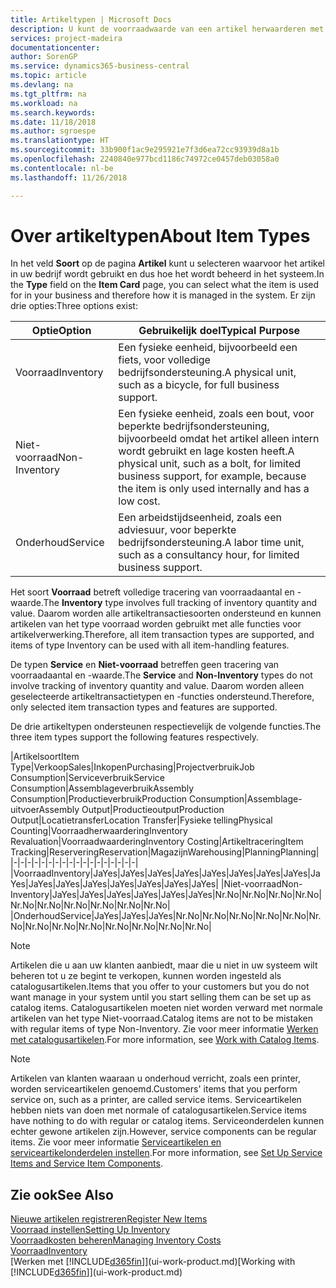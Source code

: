 ```yaml
---
title: Artikeltypen | Microsoft Docs
description: U kunt de voorraadwaarde van een artikel herwaarderen met de waarderingsmethoden FIFO of Gemiddeld, bijvoorbeeld als de kosten van een artikel veranderen om andere redenen dan transacties.
services: project-madeira
documentationcenter: 
author: SorenGP
ms.service: dynamics365-business-central
ms.topic: article
ms.devlang: na
ms.tgt_pltfrm: na
ms.workload: na
ms.search.keywords: 
ms.date: 11/18/2018
ms.author: sgroespe
ms.translationtype: HT
ms.sourcegitcommit: 33b900f1ac9e295921e7f3d6ea72cc93939d8a1b
ms.openlocfilehash: 2240840e977bcd1186c74972ce0457deb03058a0
ms.contentlocale: nl-be
ms.lasthandoff: 11/26/2018

---
```

# <a name="about-item-types"></a><span data-ttu-id="d1a3c-103">Over artikeltypen</span><span class="sxs-lookup"><span data-stu-id="d1a3c-103">About Item Types</span></span>
<span data-ttu-id="d1a3c-104">In het veld **Soort** op de pagina **Artikel** kunt u selecteren waarvoor het artikel in uw bedrijf wordt gebruikt en dus hoe het wordt beheerd in het systeem.</span><span class="sxs-lookup"><span data-stu-id="d1a3c-104">In the **Type** field on the **Item Card** page, you can select what the item is used for in your business and therefore how it is managed in the system.</span></span> <span data-ttu-id="d1a3c-105">Er zijn drie opties:</span><span class="sxs-lookup"><span data-stu-id="d1a3c-105">Three options exist:</span></span>

|<span data-ttu-id="d1a3c-106">Optie</span><span class="sxs-lookup"><span data-stu-id="d1a3c-106">Option</span></span>|<span data-ttu-id="d1a3c-107">Gebruikelijk doel</span><span class="sxs-lookup"><span data-stu-id="d1a3c-107">Typical Purpose</span></span>|
|------|-----------|
|<span data-ttu-id="d1a3c-108">Voorraad</span><span class="sxs-lookup"><span data-stu-id="d1a3c-108">Inventory</span></span>|<span data-ttu-id="d1a3c-109">Een fysieke eenheid, bijvoorbeeld een fiets, voor volledige bedrijfsondersteuning.</span><span class="sxs-lookup"><span data-stu-id="d1a3c-109">A physical unit, such as a bicycle, for full business support.</span></span>|
|<span data-ttu-id="d1a3c-110">Niet-voorraad</span><span class="sxs-lookup"><span data-stu-id="d1a3c-110">Non-Inventory</span></span>|<span data-ttu-id="d1a3c-111">Een fysieke eenheid, zoals een bout, voor beperkte bedrijfsondersteuning, bijvoorbeeld omdat het artikel alleen intern wordt gebruikt en lage kosten heeft.</span><span class="sxs-lookup"><span data-stu-id="d1a3c-111">A physical unit, such as a bolt, for limited business support, for example, because the item is only used internally and has a low cost.</span></span>|
|<span data-ttu-id="d1a3c-112">Onderhoud</span><span class="sxs-lookup"><span data-stu-id="d1a3c-112">Service</span></span>|<span data-ttu-id="d1a3c-113">Een arbeidstijdseenheid, zoals een adviesuur, voor beperkte bedrijfsondersteuning.</span><span class="sxs-lookup"><span data-stu-id="d1a3c-113">A labor time unit, such as a consultancy hour, for limited business support.</span></span>|

<span data-ttu-id="d1a3c-114">Het soort **Voorraad** betreft volledige tracering van voorraadaantal en -waarde.</span><span class="sxs-lookup"><span data-stu-id="d1a3c-114">The **Inventory** type involves full tracking of inventory quantity and value.</span></span> <span data-ttu-id="d1a3c-115">Daarom worden alle artikeltransactiesoorten ondersteund en kunnen artikelen van het type voorraad worden gebruikt met alle functies voor artikelverwerking.</span><span class="sxs-lookup"><span data-stu-id="d1a3c-115">Therefore, all item transaction types are supported, and items of type Inventory can be used with all item-handling features.</span></span>

<span data-ttu-id="d1a3c-116">De typen **Service** en **Niet-voorraad** betreffen geen tracering van voorraadaantal en -waarde.</span><span class="sxs-lookup"><span data-stu-id="d1a3c-116">The **Service** and **Non-Inventory** types do not involve tracking of inventory quantity and value.</span></span> <span data-ttu-id="d1a3c-117">Daarom worden alleen geselecteerde artikeltransactietypen en -functies ondersteund.</span><span class="sxs-lookup"><span data-stu-id="d1a3c-117">Therefore, only selected item transaction types and features are supported.</span></span>

<span data-ttu-id="d1a3c-118">De drie artikeltypen ondersteunen respectievelijk de volgende functies.</span><span class="sxs-lookup"><span data-stu-id="d1a3c-118">The three item types support the following features respectively.</span></span>

|<span data-ttu-id="d1a3c-119">Artikelsoort</span><span class="sxs-lookup"><span data-stu-id="d1a3c-119">Item Type</span></span>|<span data-ttu-id="d1a3c-120">Verkoop</span><span class="sxs-lookup"><span data-stu-id="d1a3c-120">Sales</span></span>|<span data-ttu-id="d1a3c-121">Inkopen</span><span class="sxs-lookup"><span data-stu-id="d1a3c-121">Purchasing</span></span>|<span data-ttu-id="d1a3c-122">Projectverbruik</span><span class="sxs-lookup"><span data-stu-id="d1a3c-122">Job Consumption</span></span>|<span data-ttu-id="d1a3c-123">Serviceverbruik</span><span class="sxs-lookup"><span data-stu-id="d1a3c-123">Service Consumption</span></span>|<span data-ttu-id="d1a3c-124">Assemblageverbruik</span><span class="sxs-lookup"><span data-stu-id="d1a3c-124">Assembly Consumption</span></span>|<span data-ttu-id="d1a3c-125">Productieverbruik</span><span class="sxs-lookup"><span data-stu-id="d1a3c-125">Production Consumption</span></span>|<span data-ttu-id="d1a3c-126">Assemblage-uitvoer</span><span class="sxs-lookup"><span data-stu-id="d1a3c-126">Assembly Output</span></span>|<span data-ttu-id="d1a3c-127">Productieoutput</span><span class="sxs-lookup"><span data-stu-id="d1a3c-127">Production Output</span></span>|<span data-ttu-id="d1a3c-128">Locatietransfer</span><span class="sxs-lookup"><span data-stu-id="d1a3c-128">Location Transfer</span></span>|<span data-ttu-id="d1a3c-129">Fysieke telling</span><span class="sxs-lookup"><span data-stu-id="d1a3c-129">Physical Counting</span></span>|<span data-ttu-id="d1a3c-130">Voorraadherwaardering</span><span class="sxs-lookup"><span data-stu-id="d1a3c-130">Inventory Revaluation</span></span>|<span data-ttu-id="d1a3c-131">Voorraadwaardering</span><span class="sxs-lookup"><span data-stu-id="d1a3c-131">Inventory Costing</span></span>|<span data-ttu-id="d1a3c-132">Artikeltracering</span><span class="sxs-lookup"><span data-stu-id="d1a3c-132">Item Tracking</span></span>|<span data-ttu-id="d1a3c-133">Reservering</span><span class="sxs-lookup"><span data-stu-id="d1a3c-133">Reservation</span></span>|<span data-ttu-id="d1a3c-134">Magazijn</span><span class="sxs-lookup"><span data-stu-id="d1a3c-134">Warehousing</span></span>|<span data-ttu-id="d1a3c-135">Planning</span><span class="sxs-lookup"><span data-stu-id="d1a3c-135">Planning</span></span>|
|-|-|-|-|-|-|-|-|-|-|-|-|-|-|-|-|-|-|
|<span data-ttu-id="d1a3c-136">Voorraad</span><span class="sxs-lookup"><span data-stu-id="d1a3c-136">Inventory</span></span>|<span data-ttu-id="d1a3c-137">Ja</span><span class="sxs-lookup"><span data-stu-id="d1a3c-137">Yes</span></span>|<span data-ttu-id="d1a3c-138">Ja</span><span class="sxs-lookup"><span data-stu-id="d1a3c-138">Yes</span></span>|<span data-ttu-id="d1a3c-139">Ja</span><span class="sxs-lookup"><span data-stu-id="d1a3c-139">Yes</span></span>|<span data-ttu-id="d1a3c-140">Ja</span><span class="sxs-lookup"><span data-stu-id="d1a3c-140">Yes</span></span>|<span data-ttu-id="d1a3c-141">Ja</span><span class="sxs-lookup"><span data-stu-id="d1a3c-141">Yes</span></span>|<span data-ttu-id="d1a3c-142">Ja</span><span class="sxs-lookup"><span data-stu-id="d1a3c-142">Yes</span></span>|<span data-ttu-id="d1a3c-143">Ja</span><span class="sxs-lookup"><span data-stu-id="d1a3c-143">Yes</span></span>|<span data-ttu-id="d1a3c-144">Ja</span><span class="sxs-lookup"><span data-stu-id="d1a3c-144">Yes</span></span>|<span data-ttu-id="d1a3c-145">Ja</span><span class="sxs-lookup"><span data-stu-id="d1a3c-145">Yes</span></span>|<span data-ttu-id="d1a3c-146">Ja</span><span class="sxs-lookup"><span data-stu-id="d1a3c-146">Yes</span></span>|<span data-ttu-id="d1a3c-147">Ja</span><span class="sxs-lookup"><span data-stu-id="d1a3c-147">Yes</span></span>|<span data-ttu-id="d1a3c-148">Ja</span><span class="sxs-lookup"><span data-stu-id="d1a3c-148">Yes</span></span>|<span data-ttu-id="d1a3c-149">Ja</span><span class="sxs-lookup"><span data-stu-id="d1a3c-149">Yes</span></span>|<span data-ttu-id="d1a3c-150">Ja</span><span class="sxs-lookup"><span data-stu-id="d1a3c-150">Yes</span></span>|<span data-ttu-id="d1a3c-151">Ja</span><span class="sxs-lookup"><span data-stu-id="d1a3c-151">Yes</span></span>|<span data-ttu-id="d1a3c-152">Ja</span><span class="sxs-lookup"><span data-stu-id="d1a3c-152">Yes</span></span>|
|<span data-ttu-id="d1a3c-153">Niet-voorraad</span><span class="sxs-lookup"><span data-stu-id="d1a3c-153">Non-Inventory</span></span>|<span data-ttu-id="d1a3c-154">Ja</span><span class="sxs-lookup"><span data-stu-id="d1a3c-154">Yes</span></span>|<span data-ttu-id="d1a3c-155">Ja</span><span class="sxs-lookup"><span data-stu-id="d1a3c-155">Yes</span></span>|<span data-ttu-id="d1a3c-156">Ja</span><span class="sxs-lookup"><span data-stu-id="d1a3c-156">Yes</span></span>|<span data-ttu-id="d1a3c-157">Ja</span><span class="sxs-lookup"><span data-stu-id="d1a3c-157">Yes</span></span>|<span data-ttu-id="d1a3c-158">Ja</span><span class="sxs-lookup"><span data-stu-id="d1a3c-158">Yes</span></span>|<span data-ttu-id="d1a3c-159">Ja</span><span class="sxs-lookup"><span data-stu-id="d1a3c-159">Yes</span></span>|<span data-ttu-id="d1a3c-160">Nr.</span><span class="sxs-lookup"><span data-stu-id="d1a3c-160">No</span></span>|<span data-ttu-id="d1a3c-161">Nr.</span><span class="sxs-lookup"><span data-stu-id="d1a3c-161">No</span></span>|<span data-ttu-id="d1a3c-162">Nr.</span><span class="sxs-lookup"><span data-stu-id="d1a3c-162">No</span></span>|<span data-ttu-id="d1a3c-163">Nr.</span><span class="sxs-lookup"><span data-stu-id="d1a3c-163">No</span></span>|<span data-ttu-id="d1a3c-164">Nr.</span><span class="sxs-lookup"><span data-stu-id="d1a3c-164">No</span></span>|<span data-ttu-id="d1a3c-165">Nr.</span><span class="sxs-lookup"><span data-stu-id="d1a3c-165">No</span></span>|<span data-ttu-id="d1a3c-166">Nr.</span><span class="sxs-lookup"><span data-stu-id="d1a3c-166">No</span></span>|<span data-ttu-id="d1a3c-167">Nr.</span><span class="sxs-lookup"><span data-stu-id="d1a3c-167">No</span></span>|<span data-ttu-id="d1a3c-168">Nr.</span><span class="sxs-lookup"><span data-stu-id="d1a3c-168">No</span></span>|<span data-ttu-id="d1a3c-169">Nr.</span><span class="sxs-lookup"><span data-stu-id="d1a3c-169">No</span></span>|
|<span data-ttu-id="d1a3c-170">Onderhoud</span><span class="sxs-lookup"><span data-stu-id="d1a3c-170">Service</span></span>|<span data-ttu-id="d1a3c-171">Ja</span><span class="sxs-lookup"><span data-stu-id="d1a3c-171">Yes</span></span>|<span data-ttu-id="d1a3c-172">Ja</span><span class="sxs-lookup"><span data-stu-id="d1a3c-172">Yes</span></span>|<span data-ttu-id="d1a3c-173">Ja</span><span class="sxs-lookup"><span data-stu-id="d1a3c-173">Yes</span></span>|<span data-ttu-id="d1a3c-174">Nr.</span><span class="sxs-lookup"><span data-stu-id="d1a3c-174">No</span></span>|<span data-ttu-id="d1a3c-175">Nr.</span><span class="sxs-lookup"><span data-stu-id="d1a3c-175">No</span></span>|<span data-ttu-id="d1a3c-176">Nr.</span><span class="sxs-lookup"><span data-stu-id="d1a3c-176">No</span></span>|<span data-ttu-id="d1a3c-177">Nr.</span><span class="sxs-lookup"><span data-stu-id="d1a3c-177">No</span></span>|<span data-ttu-id="d1a3c-178">Nr.</span><span class="sxs-lookup"><span data-stu-id="d1a3c-178">No</span></span>|<span data-ttu-id="d1a3c-179">Nr.</span><span class="sxs-lookup"><span data-stu-id="d1a3c-179">No</span></span>|<span data-ttu-id="d1a3c-180">Nr.</span><span class="sxs-lookup"><span data-stu-id="d1a3c-180">No</span></span>|<span data-ttu-id="d1a3c-181">Nr.</span><span class="sxs-lookup"><span data-stu-id="d1a3c-181">No</span></span>|<span data-ttu-id="d1a3c-182">Nr.</span><span class="sxs-lookup"><span data-stu-id="d1a3c-182">No</span></span>|<span data-ttu-id="d1a3c-183">Nr.</span><span class="sxs-lookup"><span data-stu-id="d1a3c-183">No</span></span>|<span data-ttu-id="d1a3c-184">Nr.</span><span class="sxs-lookup"><span data-stu-id="d1a3c-184">No</span></span>|<span data-ttu-id="d1a3c-185">Nr.</span><span class="sxs-lookup"><span data-stu-id="d1a3c-185">No</span></span>|<span data-ttu-id="d1a3c-186">Nr.</span><span class="sxs-lookup"><span data-stu-id="d1a3c-186">No</span></span>|

> [!NOTE]
> <span data-ttu-id="d1a3c-187">Artikelen die u aan uw klanten aanbiedt, maar die u niet in uw systeem wilt beheren tot u ze begint te verkopen, kunnen worden ingesteld als catalogusartikelen.</span><span class="sxs-lookup"><span data-stu-id="d1a3c-187">Items that you offer to your customers but you do not want manage in your system until you start selling them can be set up as catalog items.</span></span> <span data-ttu-id="d1a3c-188">Catalogusartikelen moeten niet worden verward met normale artikelen van het type Niet-voorraad.</span><span class="sxs-lookup"><span data-stu-id="d1a3c-188">Catalog items are not to be mistaken with regular items of type Non-Inventory.</span></span> <span data-ttu-id="d1a3c-189">Zie voor meer informatie [Werken met catalogusartikelen](inventory-how-work-nonstock-items.md).</span><span class="sxs-lookup"><span data-stu-id="d1a3c-189">For more information, see [Work with Catalog Items](inventory-how-work-nonstock-items.md).</span></span>

> [!NOTE]
> <span data-ttu-id="d1a3c-190">Artikelen van klanten waaraan u onderhoud verricht, zoals een printer, worden serviceartikelen genoemd.</span><span class="sxs-lookup"><span data-stu-id="d1a3c-190">Customers' items that you perform service on, such as a printer, are called service items.</span></span> <span data-ttu-id="d1a3c-191">Serviceartikelen hebben niets van doen met normale of catalogusartikelen.</span><span class="sxs-lookup"><span data-stu-id="d1a3c-191">Service items have nothing to do with regular or catalog items.</span></span> <span data-ttu-id="d1a3c-192">Serviceonderdelen kunnen echter gewone artikelen zijn.</span><span class="sxs-lookup"><span data-stu-id="d1a3c-192">However, service components can be regular items.</span></span> <span data-ttu-id="d1a3c-193">Zie voor meer informatie [Serviceartikelen en serviceartikelonderdelen instellen](service-how-setup-service-items.md).</span><span class="sxs-lookup"><span data-stu-id="d1a3c-193">For more information, see [Set Up Service Items and Service Item Components](service-how-setup-service-items.md).</span></span>

## <a name="see-also"></a><span data-ttu-id="d1a3c-194">Zie ook</span><span class="sxs-lookup"><span data-stu-id="d1a3c-194">See Also</span></span>
[<span data-ttu-id="d1a3c-195">Nieuwe artikelen registreren</span><span class="sxs-lookup"><span data-stu-id="d1a3c-195">Register New Items</span></span>](inventory-how-register-new-items.md)  
[<span data-ttu-id="d1a3c-196">Voorraad instellen</span><span class="sxs-lookup"><span data-stu-id="d1a3c-196">Setting Up Inventory</span></span>](inventory-setup-inventory.md)  
[<span data-ttu-id="d1a3c-197">Voorraadkosten beheren</span><span class="sxs-lookup"><span data-stu-id="d1a3c-197">Managing Inventory Costs</span></span>](finance-manage-inventory-costs.md)  
[<span data-ttu-id="d1a3c-198">Voorraad</span><span class="sxs-lookup"><span data-stu-id="d1a3c-198">Inventory</span></span>](inventory-manage-inventory.md)  
<span data-ttu-id="d1a3c-199">[Werken met [!INCLUDE[d365fin](includes/d365fin_md.md)]](ui-work-product.md)</span><span class="sxs-lookup"><span data-stu-id="d1a3c-199">[Working with [!INCLUDE[d365fin](includes/d365fin_md.md)]](ui-work-product.md)</span></span>

